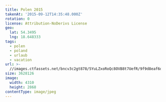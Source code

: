 ```yaml
---
title: Polen 2015
takenAt: '2015-09-12T14:35:48.000Z'
rotation: 0
license: Attribution-NoDerivs License
geo:
  lat: 54.3495
  lng: 18.648333
tags:
  - polen
  - poland
  - urlaub
  - vacation
url: >-
  //images.ctfassets.net/bncv3c2gt878/5YuLZxoRoQc8OVB8t7UefR/9f9d8eaf6da021f9b82fc0ea34301bc8/polen-2015_25328973703_o
size: 3628126
image:
  width: 4310
  height: 2868
contentType: image/jpeg
---
```


